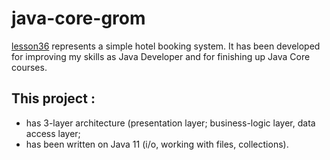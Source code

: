 # java-core-grom
[lesson36](https://github.com/Crabislav/java-core-grom/tree/master/src/lesson36) represents a simple hotel booking system. 
It has been developed for improving my skills as Java Developer and for finishing up Java Core courses.

## This project : ## 
- has 3-layer architecture (presentation layer; business-logic layer, data access layer;
- has been written on Java 11 (i/o, working with files, collections).
